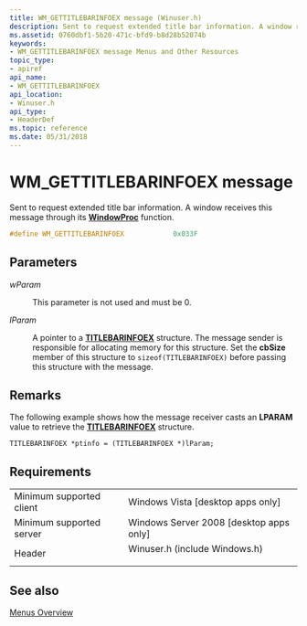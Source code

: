 ```yaml
---
title: WM_GETTITLEBARINFOEX message (Winuser.h)
description: Sent to request extended title bar information. A window receives this message through its WindowProc function.
ms.assetid: 0760dbf1-5b20-471c-bfd9-b8d28b52074b
keywords:
- WM_GETTITLEBARINFOEX message Menus and Other Resources
topic_type:
- apiref
api_name:
- WM_GETTITLEBARINFOEX
api_location:
- Winuser.h
api_type:
- HeaderDef
ms.topic: reference
ms.date: 05/31/2018
---
```


# WM\_GETTITLEBARINFOEX message

Sent to request extended title bar information. A window receives this message through its [**WindowProc**](/previous-versions/windows/desktop/legacy/ms633573(v=vs.85)) function.


```C++
#define WM_GETTITLEBARINFOEX            0x033F
```



## Parameters

<dl> <dt>

*wParam* 
</dt> <dd>

This parameter is not used and must be 0.

</dd> <dt>

*lParam* 
</dt> <dd>

A pointer to a [**TITLEBARINFOEX**](/windows/win32/api/winuser/ns-winuser-titlebarinfoex) structure. The message sender is responsible for allocating memory for this structure. Set the **cbSize** member of this structure to `sizeof(TITLEBARINFOEX)` before passing this structure with the message.

</dd> </dl>

## Remarks

The following example shows how the message receiver casts an **LPARAM** value to retrieve the [**TITLEBARINFOEX**](/windows/win32/api/winuser/ns-winuser-titlebarinfoex) structure.

`TITLEBARINFOEX *ptinfo = (TITLEBARINFOEX *)lParam;`

## Requirements



|                                     |                                                                                                          |
|-------------------------------------|----------------------------------------------------------------------------------------------------------|
| Minimum supported client<br/> | Windows Vista \[desktop apps only\]<br/>                                                           |
| Minimum supported server<br/> | Windows Server 2008 \[desktop apps only\]<br/>                                                     |
| Header<br/>                   | <dl> <dt>Winuser.h (include Windows.h)</dt> </dl> |



## See also

<dl> <dt>

[Menus Overview](menus.md)
</dt> </dl>

 

